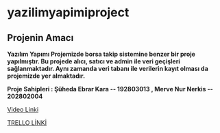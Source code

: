 # yazilimyapimiproject

## Projenin Amacı ##

**Yazılım Yapımı Projemizde borsa takip sistemine benzer bir proje yapılmıştır. Bu projede alıcı, satıcı ve admin ile veri geçişleri sağlanmaktadır. Aynı zamanda veri tabanı ile verilerin kayıt olması da projemizde yer almaktadır.**

**Proje Sahipleri : Şüheda Ebrar Kara -- 192803013 ,  Merve Nur Nerkis -- 202802004**

[Video Linki](https://youtu.be/X9sOPNbXUq0)

[TRELLO LİNKİ](https://trello.com/b/F6DyrPP5/yaz%C4%B1l%C4%B1m-proje-takibi)

